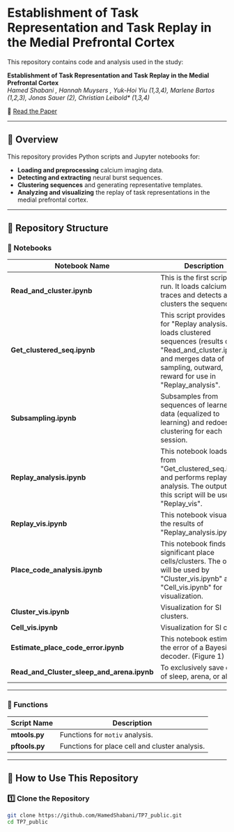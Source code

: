 # Establishment of Task Representation and Task Replay in the Medial Prefrontal Cortex

This repository contains code and analysis used in the study:

**Establishment of Task Representation and Task Replay in the Medial Prefrontal Cortex**  
_Hamed Shabani , Hannah Muysers , Yuk-Hoi Yiu (1,3,4), Marlene Bartos (1,2,3), Jonas Sauer (2), Christian Leibold* (1,3,4)_

📄 [Read the Paper](https://www.)

---

## 📌 Overview

This repository provides Python scripts and Jupyter notebooks for:
- **Loading and preprocessing** calcium imaging data.
- **Detecting and extracting** neural burst sequences.
- **Clustering sequences** and generating representative templates.
- **Analyzing and visualizing** the replay of task representations in the medial prefrontal cortex.

---

## 📁 Repository Structure

### 📝 Notebooks

| Notebook Name | Description |
|--------------|-------------|
| **Read_and_cluster.ipynb** | This is the first script to run. It loads calcium traces and detects and clusters the sequences. |
| **Get_clustered_seq.ipynb** | This script provides data for "Replay analysis." It loads clustered sequences (results of "Read_and_cluster.ipynb") and merges data of sampling, outward, reward for use in "Replay_analysis". |
| **Subsampling.ipynb** | Subsamples from sequences of learned data (equalized to learning) and redoes clustering for each session. |
| **Replay_analysis.ipynb** | This notebook loads data from "Get_clustered_seq.ipynb" and performs replay analysis. The output of this script will be used by "Replay_vis". |
| **Replay_vis.ipynb** | This notebook visualizes the results of "Replay_analysis.ipynb". |
| **Place_code_analysis.ipynb** | This notebook finds significant place cells/clusters. The output will be used by "Cluster_vis.ipynb" and "Cell_vis.ipynb" for visualization. |
| **Cluster_vis.ipynb** | Visualization for SI clusters. |
| **Cell_vis.ipynb** | Visualization for SI cells. |
| **Estimate_place_code_error.ipynb** | This notebook estimates the error of a Bayesian decoder. (Figure 1) |
| **Read_and_Cluster_sleep_and_arena.ipynb** | To exclusively save data of sleep, arena, or all data. |

---

### 📌 Functions

| Script Name | Description |
|------------|-------------|
| **mtools.py** | Functions for `motiv` analysis. |
| **pftools.py** | Functions for place cell and cluster analysis. |

---

## 🚀 How to Use This Repository

### 1️⃣ Clone the Repository
```bash
git clone https://github.com/HamedShabani/TP7_public.git
cd TP7_public

